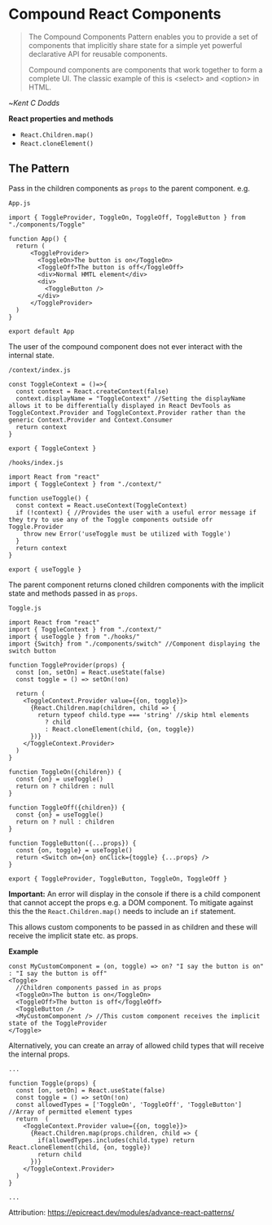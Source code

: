 # Compound React Components

> The Compound Components Pattern enables you to provide a set of components that implicitly share state for a simple yet powerful declarative API for reusable components.
>
> Compound components are components that work together to form a complete UI. The classic example of this is &lt;select&gt; and &lt;option&gt; in HTML.

~*Kent C Dodds*

__React properties and methods__

- `React.Children.map()`
- `React.cloneElement()`

## The Pattern
Pass in the children components as `props` to the parent component.
e.g.

`App.js`

```
import { ToggleProvider, ToggleOn, ToggleOff, ToggleButton } from "./components/Toggle"

function App() {
  return (
      <ToggleProvider>
        <ToggleOn>The button is on</ToggleOn>
        <ToggleOff>The button is off</ToggleOff>
        <div>Normal HMTL element</div>
        <div>
          <ToggleButton />
        </div>
      </ToggleProvider>
  )
}
  
export default App
```

The user of the compound component does not ever interact with the internal state.

`/context/index.js`

```
const ToggleContext = ()=>{
  const context = React.createContext(false)
  context.displayName = "ToggleContext" //Setting the displayName allows it to be differentially displayed in React DevTools as ToggleContext.Provider and ToggleContext.Provider rather than the generic Context.Provider and Context.Consumer
  return context
}

export { ToggleContext }

```

`/hooks/index.js`

```
import React from "react"
import { ToggleContext } from "./context/"

function useToggle() {
  const context = React.useContext(ToggleContext)
  if (!context) { //Provides the user with a useful error message if they try to use any of the Toggle components outside ofr Toggle.Provider
    throw new Error('useToggle must be utilized with Toggle')
  }
  return context
}

export { useToggle }

```

The parent component returns cloned children components with the implicit state and methods passed in as `props`.

`Toggle.js`

```
import React from "react"
import { ToggleContext } from "./context/"
import { useToggle } from "./hooks/"
import {Switch} from "./components/switch" //Component displaying the switch button

function ToggleProvider(props) {
  const [on, setOn] = React.useState(false)
  const toggle = () => setOn(!on)

  return (
    <ToggleContext.Provider value={{on, toggle}}>
      {React.Children.map(children, child => {
        return typeof child.type === 'string' //skip html elements
          ? child
          : React.cloneElement(child, {on, toggle})
      })}
    </ToggleContext.Provider>
  )
}

function ToggleOn({children}) {
  const {on} = useToggle()
  return on ? children : null
}

function ToggleOff({children}) {
  const {on} = useToggle()
  return on ? null : children
}

function ToggleButton({...props}) {
  const {on, toggle} = useToggle()
  return <Switch on={on} onClick={toggle} {...props} />
}

export { ToggleProvider, ToggleButton, ToggleOn, ToggleOff }
```

__Important:__ An error will display in the console if there is a child component that cannot accept the props e.g. a DOM component. To mitigate against this the the `React.Children.map()` needs to include an `if` statement.

This allows custom components to be passed in as children and these will receive the implicit state etc. as props.

__Example__

```
const MyCustomComponent = (on, toggle) => on? "I say the button is on" : "I say the button is off"
<Toggle>
  //Children components passed in as props
  <ToggleOn>The button is on</ToggleOn>
  <ToggleOff>The button is off</ToggleOff>
  <ToggleButton />
  <MyCustomComponent /> //This custom component receives the implicit state of the ToggleProvider
</Toggle>
``` 

Alternatively, you can create an array of allowed child types that will receive the internal props.

```
...

function Toggle(props) {
  const [on, setOn] = React.useState(false)
  const toggle = () => setOn(!on)
  const allowedTypes = ['ToggleOn', 'ToggleOff', 'ToggleButton'] //Array of permitted element types
  return  (
    <ToggleContext.Provider value={{on, toggle}}>
      {React.Children.map(props.children, child => {
        if(allowedTypes.includes(child.type) return React.cloneElement(child, {on, toggle})
        return child
      })}
    </ToggleContext.Provider>
  )
}

...
```

Attribution: https://epicreact.dev/modules/advance-react-patterns/ 
